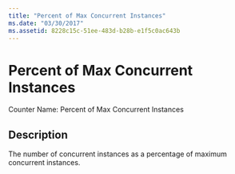 ```yaml
---
title: "Percent of Max Concurrent Instances"
ms.date: "03/30/2017"
ms.assetid: 8228c15c-51ee-483d-b28b-e1f5c0ac643b
---
```

# Percent of Max Concurrent Instances

Counter Name: Percent of Max Concurrent Instances  
  
## Description  

 The number of concurrent instances as a percentage of maximum concurrent instances.
